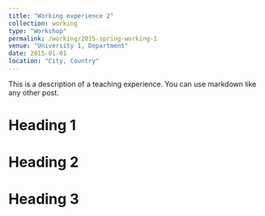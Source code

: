 ```yaml
---
title: "Working experience 2"
collection: working
type: "Workshop"
permalink: /working/2015-spring-working-1
venue: "University 1, Department"
date: 2015-01-01
location: "City, Country"
---
```


This is a description of a teaching experience. You can use markdown like any other post.

Heading 1
======

Heading 2
======

Heading 3
======
